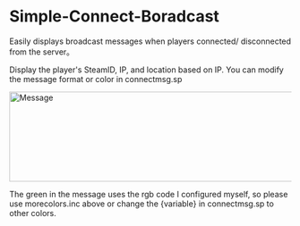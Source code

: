 # Simple-Connect-Boradcast
Easily displays broadcast messages when players connected/ disconnected from the server。

Display the player's SteamID, IP, and location based on IP. You can modify the message format or color in connectmsg.sp

<img width="837" height="161" alt="Message" src="https://github.com/user-attachments/assets/f16ef9a2-b16d-483e-9e9d-3f99bb833f84" />


The green in the message uses the rgb code I configured myself, so please use morecolors.inc above or change the {variable} in connectmsg.sp to other colors.
